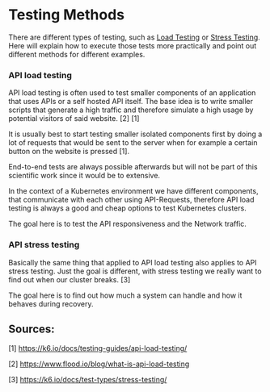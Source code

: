 # Testing Methods

There are different types of testing, such as [Load Testing](LoadTesting.md) or  [Stress Testing](StressTesting.md). Here will explain how to execute those tests more practically and point out different methods for different examples.



### API load testing 

API load testing is often used to test smaller components of an application that uses APIs or a self hosted API itself. The base idea is to write smaller scripts that generate a high traffic and therefore simulate a high usage by potential visitors of said website. [2] [1]

It is usually best to start testing smaller isolated components first by doing a lot of requests that would be sent to the server when for example a certain button on the website is pressed [1].

End-to-end tests are always possible afterwards but will not be part of this scientific work since it would be to extensive.

In the context of a Kubernetes environment we have different components, that communicate with each other using API-Requests, therefore API load testing is always a good and cheap options to test Kubernetes clusters.

The goal here is to test the API responsiveness and the Network traffic.



### API stress testing

Basically the same thing that applied to API load testing also applies to API stress testing. Just the goal is different, with stress testing we really want to find out when our cluster breaks. [3]

The goal here is to find out how much a system can handle and how it behaves during recovery.





## Sources:

[1] https://k6.io/docs/testing-guides/api-load-testing/

[2] https://www.flood.io/blog/what-is-api-load-testing

[3] https://k6.io/docs/test-types/stress-testing/
